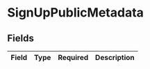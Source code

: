 # SignUpPublicMetadata


## Fields

| Field       | Type        | Required    | Description |
| ----------- | ----------- | ----------- | ----------- |